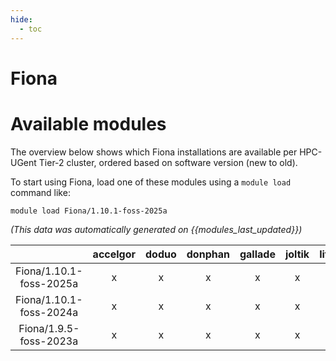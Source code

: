 ```yaml
---
hide:
  - toc
---
```


Fiona
=====

# Available modules


The overview below shows which Fiona installations are available per HPC-UGent Tier-2 cluster, ordered based on software version (new to old).

To start using Fiona, load one of these modules using a `module load` command like:

```shell
module load Fiona/1.10.1-foss-2025a
```

*(This data was automatically generated on {{modules_last_updated}})*

| |accelgor|doduo|donphan|gallade|joltik|litleo|shinx|
| :---: | :---: | :---: | :---: | :---: | :---: | :---: | :---: |
|Fiona/1.10.1-foss-2025a|x|x|x|x|x|x|x|
|Fiona/1.10.1-foss-2024a|x|x|x|x|x|x|x|
|Fiona/1.9.5-foss-2023a|x|x|x|x|x|x|x|
